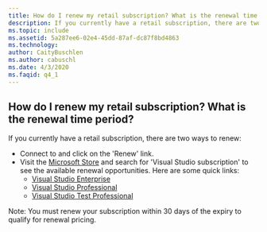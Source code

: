 ```yaml
---
title: How do I renew my retail subscription? What is the renewal time period?
description: If you currently have a retail subscription, there are two ways to renew:Connect to https://my.visualstudio.com/subscriptions and click...
ms.topic: include
ms.assetid: 5a287ee6-02e4-45dd-87af-dc87f8bd4863
ms.technology: 
author: CaityBuschlen
ms.author: cabuschl
ms.date: 4/3/2020
ms.faqid: q4_1
---
```


## How do I renew my retail subscription? What is the renewal time period?

If you currently have a retail subscription, there are two ways to renew:

- Connect to and click on the \'Renew\' link.
- Visit the [Microsoft Store](https://www.microsoft.com/store/b/home?rtc=1) and search for \'Visual Studio subscription\' to see the available renewal opportunities. Here are some quick links:
  - [Visual Studio Enterprise](https://www.microsoft.com/p/visual-studio-enterprise-subscription/dg7gmgf0dst4?activetab=pivot%3aoverviewtab)
  - [Visual Studio Professional](https://www.microsoft.com/p/visual-studio-professional-subscription/dg7gmgf0dst3?activetab=pivot%3aoverviewtab)
  - [Visual Studio Test Professional](https://www.microsoft.com/p/visual-studio-test-professional-subscription/dg7gmgf0dst6?activetab=pivot%3aoverviewtab)

Note: You must renew your subscription within 30 days of the expiry to qualify for renewal pricing.
